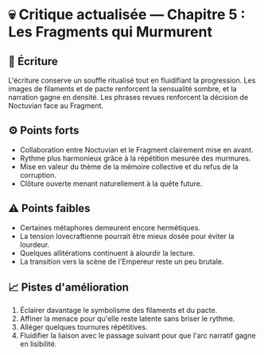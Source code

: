 # 💀 Critique actualisée — Chapitre 5 : Les Fragments qui Murmurent

## 🧠 Écriture
L'écriture conserve un souffle ritualisé tout en fluidifiant la progression. Les images de filaments et de pacte renforcent la sensualité sombre, et la narration gagne en densité. Les phrases revues renforcent la décision de Noctuvian face au Fragment.

## ⚙️ Points forts
- Collaboration entre Noctuvian et le Fragment clairement mise en avant.
- Rythme plus harmonieux grâce à la répétition mesurée des murmures.
- Mise en valeur du thème de la mémoire collective et du refus de la corruption.
- Clôture ouverte menant naturellement à la quête future.

## ⚠️ Points faibles
- Certaines métaphores demeurent encore hermétiques.
- La tension lovecraftienne pourrait être mieux dosée pour éviter la lourdeur.
- Quelques allitérations continuent à alourdir la lecture.
- La transition vers la scène de l'Empereur reste un peu brutale.

## 📈 Pistes d'amélioration
1. Éclairer davantage le symbolisme des filaments et du pacte.
2. Affiner la menace pour qu'elle reste latente sans briser le rythme.
3. Alléger quelques tournures répétitives.
4. Fluidifier la liaison avec le passage suivant pour que l'arc narratif gagne en lisibilité.
